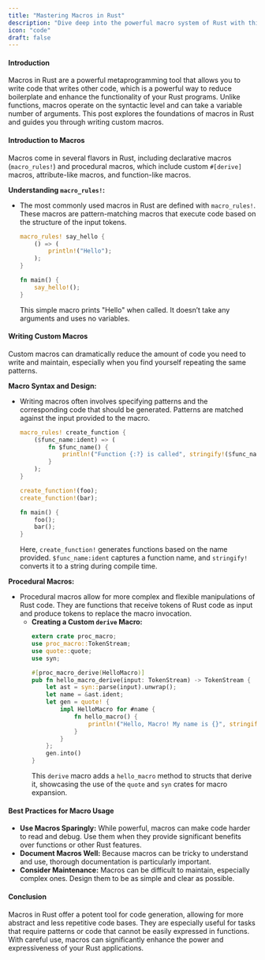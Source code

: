```yaml
---
title: "Mastering Macros in Rust"
description: "Dive deep into the powerful macro system of Rust with this comprehensive guide on understanding and creating custom macros. This post provides a detailed exploration of macro syntax, practical examples of custom macros, and best practices for utilizing macros to write more concise and flexible Rust code."
icon: "code"
draft: false
---
```

#### Introduction

Macros in Rust are a powerful metaprogramming tool that allows you to write code that writes other code, which is a powerful way to reduce boilerplate and enhance the functionality of your Rust programs. Unlike functions, macros operate on the syntactic level and can take a variable number of arguments. This post explores the foundations of macros in Rust and guides you through writing custom macros.

#### Introduction to Macros

Macros come in several flavors in Rust, including declarative macros (`macro_rules!`) and procedural macros, which include custom `#[derive]` macros, attribute-like macros, and function-like macros.

**Understanding `macro_rules!`:**
- The most commonly used macros in Rust are defined with `macro_rules!`. These macros are pattern-matching macros that execute code based on the structure of the input tokens.
  ```rust
  macro_rules! say_hello {
      () => (
          println!("Hello");
      );
  }

  fn main() {
      say_hello!();
  }
  ```
  This simple macro prints "Hello" when called. It doesn’t take any arguments and uses no variables.

#### Writing Custom Macros

Custom macros can dramatically reduce the amount of code you need to write and maintain, especially when you find yourself repeating the same patterns.

**Macro Syntax and Design:**
- Writing macros often involves specifying patterns and the corresponding code that should be generated. Patterns are matched against the input provided to the macro.
  ```rust
  macro_rules! create_function {
      ($func_name:ident) => (
          fn $func_name() {
              println!("Function {:?} is called", stringify!($func_name));
          }
      );
  }

  create_function!(foo);
  create_function!(bar);

  fn main() {
      foo();
      bar();
  }
  ```
  Here, `create_function!` generates functions based on the name provided. `$func_name:ident` captures a function name, and `stringify!` converts it to a string during compile time.

**Procedural Macros:**
- Procedural macros allow for more complex and flexible manipulations of Rust code. They are functions that receive tokens of Rust code as input and produce tokens to replace the macro invocation.
  - **Creating a Custom `derive` Macro:**
    ```rust
    extern crate proc_macro;
    use proc_macro::TokenStream;
    use quote::quote;
    use syn;

    #[proc_macro_derive(HelloMacro)]
    pub fn hello_macro_derive(input: TokenStream) -> TokenStream {
        let ast = syn::parse(input).unwrap();
        let name = &ast.ident;
        let gen = quote! {
            impl HelloMacro for #name {
                fn hello_macro() {
                    println!("Hello, Macro! My name is {}", stringify!(#name));
                }
            }
        };
        gen.into()
    }
    ```
    This `derive` macro adds a `hello_macro` method to structs that derive it, showcasing the use of the `quote` and `syn` crates for macro expansion.

#### Best Practices for Macro Usage

- **Use Macros Sparingly:** While powerful, macros can make code harder to read and debug. Use them when they provide significant benefits over functions or other Rust features.
- **Document Macros Well:** Because macros can be tricky to understand and use, thorough documentation is particularly important.
- **Consider Maintenance:** Macros can be difficult to maintain, especially complex ones. Design them to be as simple and clear as possible.

#### Conclusion

Macros in Rust offer a potent tool for code generation, allowing for more abstract and less repetitive code bases. They are especially useful for tasks that require patterns or code that cannot be easily expressed in functions. With careful use, macros can significantly enhance the power and expressiveness of your Rust applications.